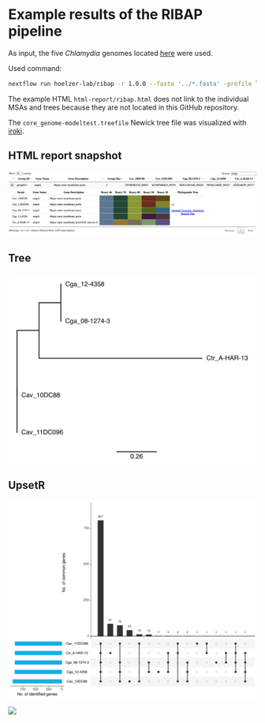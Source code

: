 # Example results of the RIBAP pipeline

As input, the five _Chlamydia_ genomes located [here](https://github.com/hoelzer-lab/ribap/tree/main/data) were used.

Used command:

```bash
nextflow run hoelzer-lab/ribap -r 1.0.0 --fasta '../*.fasta' -profile local,docker --tree
```

The example HTML `html-report/ribap.html` does not link to the individual MSAs and trees because they are not located in this GitHub repository. 

The `core_genome-modeltest.treefile` Newick tree file was visualized with [iroki](https://www.iroki.net/).

## HTML report snapshot

![report-snapshot](html-report/ribap-report.png)

## Tree

![tree](core_genome-modeltest.treefile.png)

## UpsetR

![upset](upsetr.png)

<img width="600px" src="https://github.com/hoelzer-lab/ribap/blob/example-data/figures/ribap.gif" /> 
